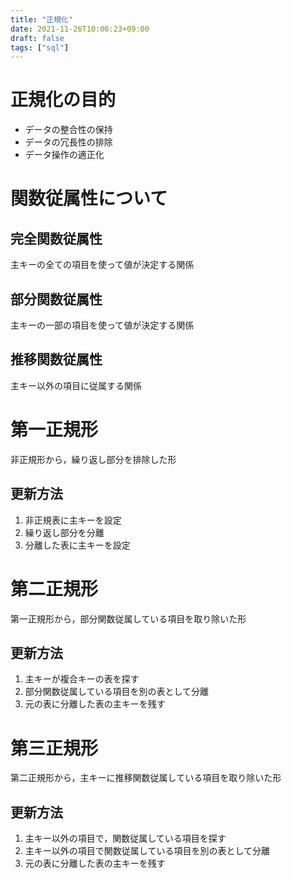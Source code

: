 ```yaml
---
title: "正規化"
date: 2021-11-26T10:00:23+09:00
draft: false
tags: ["sql"] 
---
```

<!--more-->
# 正規化の目的
- データの整合性の保持
- データの冗長性の排除
- データ操作の適正化

# 関数従属性について
## 完全関数従属性
主キーの全ての項目を使って値が決定する関係
## 部分関数従属性
主キーの一部の項目を使って値が決定する関係
## 推移関数従属性
主キー以外の項目に従属する関係

# 第一正規形
非正規形から，繰り返し部分を排除した形
## 更新方法
1. 非正規表に主キーを設定
2. 繰り返し部分を分離
3. 分離した表に主キーを設定

# 第二正規形
第一正規形から，部分関数従属している項目を取り除いた形
## 更新方法
1. 主キーが複合キーの表を探す
2. 部分関数従属している項目を別の表として分離
3. 元の表に分離した表の主キーを残す

# 第三正規形
第二正規形から，主キーに推移関数従属している項目を取り除いた形
## 更新方法
1. 主キー以外の項目で，関数従属している項目を探す
2. 主キー以外の項目で関数従属している項目を別の表として分離
3. 元の表に分離した表の主キーを残す